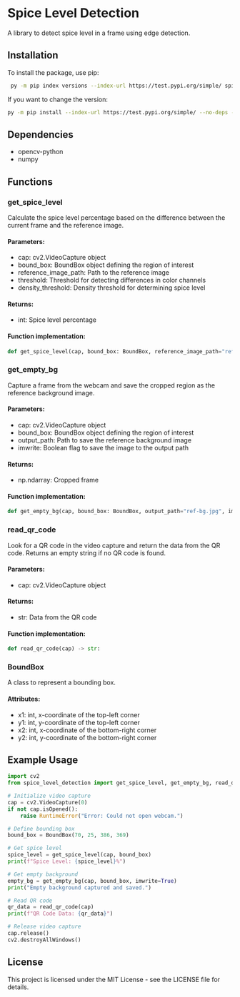 # Spice Level Detection

A library to detect spice level in a frame using edge detection.

## Installation
To install the package, use pip:

```sh
 py -m pip index versions --index-url https://test.pypi.org/simple/ spice_level_detection
```

If you want to change the version:

```sh
py -m pip install --index-url https://test.pypi.org/simple/ --no-deps --upgrade --no-cache-dir spice_level_detection==<INSERT REQUIRED VERSION>
```

## Dependencies

- opencv-python
- numpy

## Functions

### get_spice_level
Calculate the spice level percentage based on the difference between the current frame and the reference image.

#### Parameters:
- cap: cv2.VideoCapture object
- bound_box: BoundBox object defining the region of interest
- reference_image_path: Path to the reference image
- threshold: Threshold for detecting differences in color channels
- density_threshold: Density threshold for determining spice level

#### Returns:
- int: Spice level percentage

#### Function implementation:
```python
def get_spice_level(cap, bound_box: BoundBox, reference_image_path="ref-bg.jpg", threshold=45, density_threshold=40) -> int:
```

### get_empty_bg
Capture a frame from the webcam and save the cropped region as the reference background image.

#### Parameters:
- cap: cv2.VideoCapture object
- bound_box: BoundBox object defining the region of interest
- output_path: Path to save the reference background image
- imwrite: Boolean flag to save the image to the output path

#### Returns:
- np.ndarray: Cropped frame

#### Function implementation:
```python
def get_empty_bg(cap, bound_box: BoundBox, output_path="ref-bg.jpg", imwrite=False) -> np.ndarray:
```

### read_qr_code
Look for a QR code in the video capture and return the data from the QR code. Returns an empty string if no QR code is found.

#### Parameters:
- cap: cv2.VideoCapture object

#### Returns:
- str: Data from the QR code

#### Function implementation:
```python
def read_qr_code(cap) -> str:
```

### BoundBox
A class to represent a bounding box.

#### Attributes:
- x1: int, x-coordinate of the top-left corner
- y1: int, y-coordinate of the top-left corner
- x2: int, x-coordinate of the bottom-right corner
- y2: int, y-coordinate of the bottom-right corner

## Example Usage

```python
import cv2
from spice_level_detection import get_spice_level, get_empty_bg, read_qr_code, BoundBox

# Initialize video capture
cap = cv2.VideoCapture(0)
if not cap.isOpened():
    raise RuntimeError("Error: Could not open webcam.")

# Define bounding box
bound_box = BoundBox(70, 25, 386, 369)

# Get spice level
spice_level = get_spice_level(cap, bound_box)
print(f"Spice Level: {spice_level}%")

# Get empty background
empty_bg = get_empty_bg(cap, bound_box, imwrite=True)
print("Empty background captured and saved.")

# Read QR code
qr_data = read_qr_code(cap)
print(f"QR Code Data: {qr_data}")

# Release video capture
cap.release()
cv2.destroyAllWindows()
```

## License
This project is licensed under the MIT License - see the LICENSE file for details.
